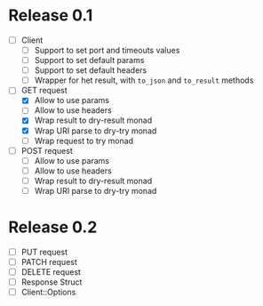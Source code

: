 # Release 0.1

- [ ] Client
  - [ ] Support to set port and timeouts values
  - [ ] Support to set default params
  - [ ] Support to set default headers
  - [ ] Wrapper for het result, with `to_json` and `to_result` methods

- [ ] GET request
  - [x] Allow to use params
  - [ ] Allow to use headers
  - [x] Wrap result to dry-result monad
  - [x] Wrap URI parse to dry-try monad
  - [ ] Wrap request to try monad

- [ ] POST request
  - [ ] Allow to use params
  - [ ] Allow to use headers
  - [ ] Wrap result to dry-result monad
  - [ ] Wrap URI parse to dry-try monad

# Release 0.2

- [ ] PUT request
- [ ] PATCH request
- [ ] DELETE request
- [ ] Response Struct
- [ ] Client::Options
